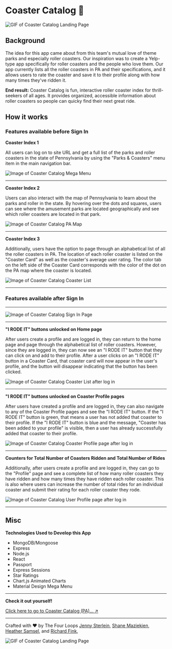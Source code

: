 # Coaster Catalog :roller_coaster:

![GIF of Coaster Catalog Landing Page](https://github.com/ShaneWTP/Coaster-Catalog/blob/master/client/public/images/cc-screen-4.gif?raw=true)

## Background

The idea for this app came about from this team's mutual love of theme parks and especially roller coasters. Our inspiration was to create a Yelp-type app specifically for roller coasters and the people who love them. Our app currently lists all the roller coasters in PA and their specifications, and it allows users to rate the coaster and save it to their profile along with how many times they've ridden it. 

**End result:** Coaster Catalog is fun, interactive roller coaster index for thrill-seekers of all ages. It provides organized, accessible information about roller coasters so people can quicky find their next great ride.


## How it works

### Features available before Sign In

**Coaster Index 1**

All users can log on to site URL and get a full list of the parks and roller coasters in the state of Pennsylvania by using the "Parks & Coasters" menu item in the main navigation bar.

![Image of Coaster Catalog Mega Menu](https://raw.githubusercontent.com/ShaneWTP/Coaster-Catalog/master/client/public/images/readme-images/mega-menu.png)

---

**Coaster Index 2**

Users can also interact with the map of Pennsylvania to learn about the parks and roller in the state. By hovering over the dots and squares, users can see where the amusement parks are located geographically and see which roller coasters are located in that park. 

![Image of Coaster Catalog PA Map](https://raw.githubusercontent.com/ShaneWTP/Coaster-Catalog/master/client/public/images/readme-images/pa-map.png)

---

**Coaster Index 3**

Additionally, users have the option to page through an alphabetical list of all the roller coasters in PA. The location of each roller coaster is listed on the "Coaster Card" as well as the coaster's average user rating. The color tab on the left side of the Coaster Card corresponds with the color of the dot on the PA map where the coaster is located.

![Image of Coaster Catalog Coaster List](https://raw.githubusercontent.com/ShaneWTP/Coaster-Catalog/master/client/public/images/readme-images/coaster-list-pre-sign-in.png)

---

### Features available after Sign In

---

![Image of Coaster Catalog Sign In Page](https://raw.githubusercontent.com/ShaneWTP/Coaster-Catalog/master/client/public/images/readme-images/sign-in-page.png)

---

**"I RODE IT" buttons unlocked on Home page**

After users create a profile and are logged in, they can return to the home page and page through the alphabetical list of roller coasters. However, since they are logged in, they can now see an "I RODE IT" button that they can click on and add to their profile. After a user clicks on an "I RODE IT" button in a Coaster Card, that coaster card will now appear in the user's profile, and the button will disappear indicating that the button has been clicked.

![Image of Coaster Catalog Coaster List after log in](https://raw.githubusercontent.com/ShaneWTP/Coaster-Catalog/master/client/public/images/readme-images/coaster-list-post-sign-in.png)

---

**"I RODE IT" buttons unlocked on Coaster Profile pages**

After users have created a profile and are logged in, they can also navigate to any of the Coaster Profile pages and see the "I RODE IT" button. If the "I RODE IT" button is green, that means a user has not added that coaster to their profile. If the "I RODE IT" button is blue and the message, "Coaster has been added to your profile" is visible, then a user has already successfully added that coaster to their profile.

![Image of Coaster Catalog Coaster Profile page after log in](https://raw.githubusercontent.com/ShaneWTP/Coaster-Catalog/master/client/public/images/readme-images/coaster-profil-post-sign-in.png)

---

**Counters for Total Number of Coasters Ridden and Total Number of Rides**

Additionally, after users create a profile and are logged in, they can go to the "Profile" page and see a complete list of how many roller coasters they have ridden and how many times they have ridden each roller coaster. This is also where users can increase the number of total rides for an individual coaster and submit their rating for each roller coaster they rode.

![Image of Coaster Catalog User Profile page after log in](https://raw.githubusercontent.com/ShaneWTP/Coaster-Catalog/master/client/public/images/readme-images/profile-page-post-sign-in.png)

---

## Misc

**Technologies Used to Develop this App**

* MongoDB/Mongoose 
* Express
* Node.js
* React
* Passport
* Express Sessions
* Star Ratings
* Chart.js Animated Charts
* Material Design Mega Menu


---

**Check it out yourself!**

[Click here to go to Coaster Catalog (PA)... :arrow_upper_right:](https://coaster-catalog.herokuapp.com/) 

---


Crafted with :heart: by The Four Loops [Jenny Sterlein](https://github.com/jenerationx), [Shane Maziekien](https://github.com/ShaneWTP), [Heather Samsel](https://github.com/savycodr), and [Richard Fink](https://github.com/swissfink), 


![GIF of Coaster Catalog Landing Page](https://raw.githubusercontent.com/ShaneWTP/Coaster-Catalog/master/client/public/images/footer-logo.gif)